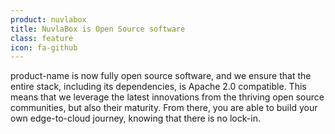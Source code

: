 ```yaml
---
product: nuvlabox
title: NuvlaBox is Open Source software
class: feature
icon: fa-github
---
```


product-name is now fully open source software, and we ensure that the entire stack, including its dependencies, is Apache 2.0 compatible. This means that we leverage the latest innovations from the thriving open source communities, but also their maturity.  From there, you are able to build your own edge-to-cloud journey, knowing that there is no lock-in.
